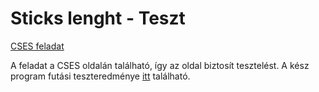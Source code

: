 # Sticks lenght - Teszt
[CSES feladat](https://cses.fi/problemset/task/1074)

A feladat a CSES oldalán található,  így az oldal biztosít tesztelést. A kész program futási teszteredménye [itt](https://cses.fi/problemset/result/10589467/) található. 